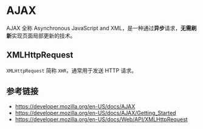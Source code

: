 # AJAX

AJAX 全称 Asynchronous JavaScript and XML，是一种通过**异步**请求，**无需刷新**实现页面局部更新的技术。

## XMLHttpRequest
`XMLHttpRequest` 简称 `XHR`，通常用于发送 HTTP 请求。




## 参考链接
* https://developer.mozilla.org/en-US/docs/AJAX
* https://developer.mozilla.org/en-US/docs/AJAX/Getting_Started
* https://developer.mozilla.org/en-US/docs/Web/API/XMLHttpRequest
